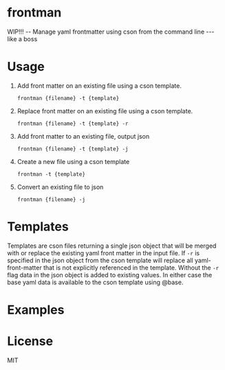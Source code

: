 frontman
========

WIP!!! -- Manage yaml frontmatter using cson from the command line --- like a boss

# Usage

1. Add front matter on an existing file using a cson template.

    `frontman {filename} -t {template}`
    
2. Replace front matter on an existing file using a cson template.

    `frontman {filename} -t {template} -r`

3. Add front matter to an existing file, output json

    `frontman {filename} -t {template} -j`

4. Create a new file using a cson template

    `frontman -t {template}`

5. Convert an existing file to json

    `frontman {filename} -j`

# Templates

Templates are cson files returning a single json object that will be merged with or replace the existing yaml front matter in the input file.  If `-r` is specified in the json object from the cson template will replace all yaml-front-matter that is not explicitly referenced in the template.  Without the `-r` flag data in the json object is added to existing values.  In either case the base yaml data is available to the cson template using @base.

# Examples

# License
MIT


